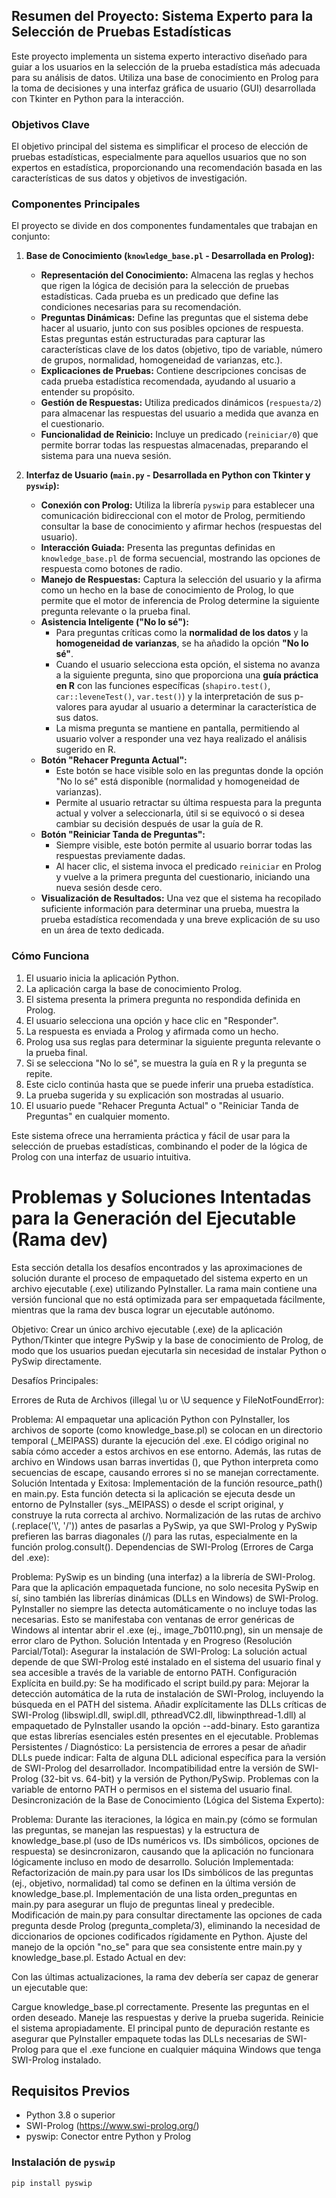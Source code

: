 ## Resumen del Proyecto: Sistema Experto para la Selección de Pruebas Estadísticas

Este proyecto implementa un sistema experto interactivo diseñado para guiar a los usuarios en la selección de la prueba estadística más adecuada para su análisis de datos. Utiliza una base de conocimiento en Prolog para la toma de decisiones y una interfaz gráfica de usuario (GUI) desarrollada con Tkinter en Python para la interacción.

### Objetivos Clave

El objetivo principal del sistema es simplificar el proceso de elección de pruebas estadísticas, especialmente para aquellos usuarios que no son expertos en estadística, proporcionando una recomendación basada en las características de sus datos y objetivos de investigación.

### Componentes Principales

El proyecto se divide en dos componentes fundamentales que trabajan en conjunto:

1.  **Base de Conocimiento (`knowledge_base.pl` - Desarrollada en Prolog):**
    * **Representación del Conocimiento:** Almacena las reglas y hechos que rigen la lógica de decisión para la selección de pruebas estadísticas. Cada prueba es un predicado que define las condiciones necesarias para su recomendación.
    * **Preguntas Dinámicas:** Define las preguntas que el sistema debe hacer al usuario, junto con sus posibles opciones de respuesta. Estas preguntas están estructuradas para capturar las características clave de los datos (objetivo, tipo de variable, número de grupos, normalidad, homogeneidad de varianzas, etc.).
    * **Explicaciones de Pruebas:** Contiene descripciones concisas de cada prueba estadística recomendada, ayudando al usuario a entender su propósito.
    * **Gestión de Respuestas:** Utiliza predicados dinámicos (`respuesta/2`) para almacenar las respuestas del usuario a medida que avanza en el cuestionario.
    * **Funcionalidad de Reinicio:** Incluye un predicado (`reiniciar/0`) que permite borrar todas las respuestas almacenadas, preparando el sistema para una nueva sesión.

2.  **Interfaz de Usuario (`main.py` - Desarrollada en Python con Tkinter y `pyswip`):**
    * **Conexión con Prolog:** Utiliza la librería `pyswip` para establecer una comunicación bidireccional con el motor de Prolog, permitiendo consultar la base de conocimiento y afirmar hechos (respuestas del usuario).
    * **Interacción Guiada:** Presenta las preguntas definidas en `knowledge_base.pl` de forma secuencial, mostrando las opciones de respuesta como botones de radio.
    * **Manejo de Respuestas:** Captura la selección del usuario y la afirma como un hecho en la base de conocimiento de Prolog, lo que permite que el motor de inferencia de Prolog determine la siguiente pregunta relevante o la prueba final.
    * **Asistencia Inteligente ("No lo sé"):**
        * Para preguntas críticas como la **normalidad de los datos** y la **homogeneidad de varianzas**, se ha añadido la opción **"No lo sé"**.
        * Cuando el usuario selecciona esta opción, el sistema no avanza a la siguiente pregunta, sino que proporciona una **guía práctica en R** con las funciones específicas (`shapiro.test()`, `car::leveneTest()`, `var.test()`) y la interpretación de sus p-valores para ayudar al usuario a determinar la característica de sus datos.
        * La misma pregunta se mantiene en pantalla, permitiendo al usuario volver a responder una vez haya realizado el análisis sugerido en R.
    * **Botón "Rehacer Pregunta Actual":**
        * Este botón se hace visible solo en las preguntas donde la opción "No lo sé" está disponible (normalidad y homogeneidad de varianzas).
        * Permite al usuario retractar su última respuesta para la pregunta actual y volver a seleccionarla, útil si se equivocó o si desea cambiar su decisión después de usar la guía de R.
    * **Botón "Reiniciar Tanda de Preguntas":**
        * Siempre visible, este botón permite al usuario borrar todas las respuestas previamente dadas.
        * Al hacer clic, el sistema invoca el predicado `reiniciar` en Prolog y vuelve a la primera pregunta del cuestionario, iniciando una nueva sesión desde cero.
    * **Visualización de Resultados:** Una vez que el sistema ha recopilado suficiente información para determinar una prueba, muestra la prueba estadística recomendada y una breve explicación de su uso en un área de texto dedicada.

### Cómo Funciona

1.  El usuario inicia la aplicación Python.
2.  La aplicación carga la base de conocimiento Prolog.
3.  El sistema presenta la primera pregunta no respondida definida en Prolog.
4.  El usuario selecciona una opción y hace clic en "Responder".
5.  La respuesta es enviada a Prolog y afirmada como un hecho.
6.  Prolog usa sus reglas para determinar la siguiente pregunta relevante o la prueba final.
7.  Si se selecciona "No lo sé", se muestra la guía en R y la pregunta se repite.
8.  Este ciclo continúa hasta que se puede inferir una prueba estadística.
9.  La prueba sugerida y su explicación son mostradas al usuario.
10. El usuario puede "Rehacer Pregunta Actual" o "Reiniciar Tanda de Preguntas" en cualquier momento.

Este sistema ofrece una herramienta práctica y fácil de usar para la selección de pruebas estadísticas, combinando el poder de la lógica de Prolog con una interfaz de usuario intuitiva.

# Problemas y Soluciones Intentadas para la Generación del Ejecutable (Rama dev)  
Esta sección detalla los desafíos encontrados y las aproximaciones de solución durante el proceso de empaquetado del sistema experto en un archivo ejecutable (.exe) utilizando PyInstaller. La rama main contiene una versión funcional que no está optimizada para ser empaquetada fácilmente, mientras que la rama dev busca lograr un ejecutable autónomo.

Objetivo: Crear un único archivo ejecutable (.exe) de la aplicación Python/Tkinter que integre PySwip y la base de conocimiento de Prolog, de modo que los usuarios puedan ejecutarla sin necesidad de instalar Python o PySwip directamente.

Desafíos Principales:

Errores de Ruta de Archivos (illegal \u or \U sequence y FileNotFoundError):

Problema: Al empaquetar una aplicación Python con PyInstaller, los archivos de soporte (como knowledge_base.pl) se colocan en un directorio temporal (_MEIPASS) durante la ejecución del .exe. El código original no sabía cómo acceder a estos archivos en ese entorno. Además, las rutas de archivo en Windows usan barras invertidas (\), que Python interpreta como secuencias de escape, causando errores si no se manejan correctamente.
Solución Intentada y Exitosa:
Implementación de la función resource_path() en main.py. Esta función detecta si la aplicación se ejecuta desde un entorno de PyInstaller (sys._MEIPASS) o desde el script original, y construye la ruta correcta al archivo.
Normalización de las rutas de archivo (.replace('\\', '/')) antes de pasarlas a PySwip, ya que SWI-Prolog y PySwip prefieren las barras diagonales (/) para las rutas, especialmente en la función prolog.consult().
Dependencias de SWI-Prolog (Errores de Carga del .exe):

Problema: PySwip es un binding (una interfaz) a la librería de SWI-Prolog. Para que la aplicación empaquetada funcione, no solo necesita PySwip en sí, sino también las librerías dinámicas (DLLs en Windows) de SWI-Prolog. PyInstaller no siempre las detecta automáticamente o no incluye todas las necesarias. Esto se manifestaba con ventanas de error genéricas de Windows al intentar abrir el .exe (ej., image_7b0110.png), sin un mensaje de error claro de Python.
Solución Intentada y en Progreso (Resolución Parcial/Total):
Asegurar la instalación de SWI-Prolog: La solución actual depende de que SWI-Prolog esté instalado en el sistema del usuario final y sea accesible a través de la variable de entorno PATH.
Configuración Explícita en build.py: Se ha modificado el script build.py para:
Mejorar la detección automática de la ruta de instalación de SWI-Prolog, incluyendo la búsqueda en el PATH del sistema.
Añadir explícitamente las DLLs críticas de SWI-Prolog (libswipl.dll, swipl.dll, pthreadVC2.dll, libwinpthread-1.dll) al empaquetado de PyInstaller usando la opción --add-binary. Esto garantiza que estas librerías esenciales estén presentes en el ejecutable.
Problemas Persistentes / Diagnóstico: La persistencia de errores a pesar de añadir DLLs puede indicar:
Falta de alguna DLL adicional específica para la versión de SWI-Prolog del desarrollador.
Incompatibilidad entre la versión de SWI-Prolog (32-bit vs. 64-bit) y la versión de Python/PySwip.
Problemas con la variable de entorno PATH o permisos en el sistema del usuario final.
Desincronización de la Base de Conocimiento (Lógica del Sistema Experto):

Problema: Durante las iteraciones, la lógica en main.py (cómo se formulan las preguntas, se manejan las respuestas) y la estructura de knowledge_base.pl (uso de IDs numéricos vs. IDs simbólicos, opciones de respuesta) se desincronizaron, causando que la aplicación no funcionara lógicamente incluso en modo de desarrollo.
Solución Implementada:
Refactorización de main.py para usar los IDs simbólicos de las preguntas (ej., objetivo, normalidad) tal como se definen en la última versión de knowledge_base.pl.
Implementación de una lista orden_preguntas en main.py para asegurar un flujo de preguntas lineal y predecible.
Modificación de main.py para consultar directamente las opciones de cada pregunta desde Prolog (pregunta_completa/3), eliminando la necesidad de diccionarios de opciones codificados rígidamente en Python.
Ajuste del manejo de la opción "no_se" para que sea consistente entre main.py y knowledge_base.pl.
Estado Actual en dev:

Con las últimas actualizaciones, la rama dev debería ser capaz de generar un ejecutable que:

Cargue knowledge_base.pl correctamente.
Presente las preguntas en el orden deseado.
Maneje las respuestas y derive la prueba sugerida.
Reinicie el sistema apropiadamente.
El principal punto de depuración restante es asegurar que PyInstaller empaquete todas las DLLs necesarias de SWI-Prolog para que el .exe funcione en cualquier máquina Windows que tenga SWI-Prolog instalado.

## Requisitos Previos

- Python 3.8 o superior
- SWI-Prolog (https://www.swi-prolog.org/)
- pyswip: Conector entre Python y Prolog

### Instalación de `pyswip`

```bash
pip install pyswip
